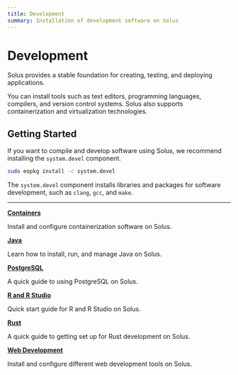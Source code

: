 ```yaml
---
title: Development
summary: Installation of development software on Solus
---
```


# Development

Solus provides a stable foundation for creating, testing, and deploying applications.

You can install tools such as text editors, programming languages, compilers, and version control systems. Solus also supports containerization and virtualization technologies.

## Getting Started

If you want to compile and develop software using Solus, we recommend installing the `system.devel` component.

```bash
sudo eopkg install -c system.devel
```

The `system.devel` component installs libraries and packages for software development, such as `clang`, `gcc`, and `make`.

---

[**Containers**](containers)

Install and configure containerization software on Solus.

[**Java**](java)

Learn how to install, run, and manage Java on Solus.

[**PostgreSQL**](postgresql)

A quick guide to using PostgreSQL on Solus.

[**R and R Studio**](r-and-rstudio)

Quick start guide for R and R Studio on Solus.

[**Rust**](rust)

A quick guide to getting set up for Rust development on Solus.

[**Web Development**](web)

Install and configure different web development tools on Solus.
